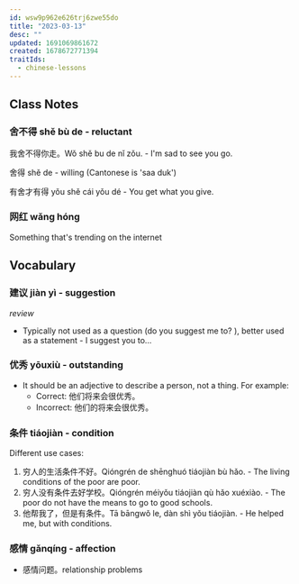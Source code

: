```yaml
---
id: wsw9p962e626trj6zwe55do
title: "2023-03-13"
desc: ""
updated: 1691069861672
created: 1678672771394
traitIds:
  - chinese-lessons
---
```


## Class Notes

### 舍不得 shě bù de - reluctant

我舍不得你走。Wǒ shě bu de nǐ zǒu. - I'm sad to see you go.

舍得 shě de - willing (Cantonese is 'saa duk')

有舍才有得 yǒu shě cái yǒu dé - You get what you give.

### 网红 wǎng hóng

Something that's trending on the internet

## Vocabulary

### 建议 jiàn yì - suggestion

_review_

- Typically not used as a question (do you suggest me to? ), better used as a statement - I suggest you to...

### 优秀 yōuxiù - outstanding

- It should be an adjective to describe a person, not a thing. For example:
  - Correct: 他们将来会很优秀。
  - Incorrect: 他们的将来会很优秀。

### 条件 tiáojiàn - condition

Different use cases:

1. 穷人的生活条件不好。Qióngrén de shēnghuó tiáojiàn bù hǎo. - The living conditions of the poor are poor.
2. 穷人没有条件去好学校。Qióngrén méiyǒu tiáojiàn qù hǎo xuéxiào. - The poor do not have the means to go to good schools.
3. 他帮我了，但是有条件。Tā bāngwǒ le, dàn shì yǒu tiáojiàn. - He helped me, but with conditions.

### 感情 gǎnqíng - affection

- 感情问题。relationship problems
